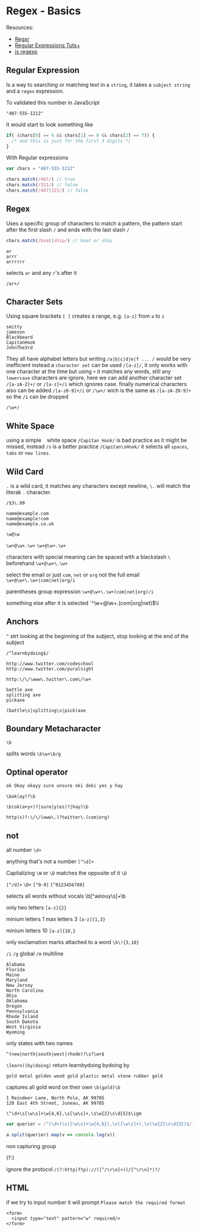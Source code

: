 # Regex - Basics

Resources:
- [Regxr](http://regexr.com/)
- [Regular Expressions Tuts+](http://code.tutsplus.com/tutorials/8-regular-expressions-you-should-know--net-6149)
- [js regexp](http://www.w3schools.com/js/js_regexp.asp)


## Regular Expression
Is a way to searching or matching text in a `string`, it takes a `subject string` and a `regex` expression.

To validated this number in JavaScript
```
"407-555-1212"
```

It would start to look something like
```js
if( (chars[0] == 4 && chars[1] == 0 && chars[2] == 7)) {
  /* and this is just for the first 3 digits */
}
```

With Regular expressions
```js
var chars = "407-555-1212"

chars.match(/407/) // true
chars.match(/321/) // false
chars.match(/407|321/) // false
```

## Regex
Uses a specific group of characters to match a pattern, the pattern start after the  first slash `/` and ends with the last slash `/`

```js
chars.match(/boat|ship/) // boat or ship
```



```
ar
arrr
arrrrrr
```
selects `ar` and any `r`'s after it
```
/ar+/
```

## Character Sets
Using square brackets `[ ]` creates a range, e.g. `[a-z]` from `a` to `z`

```
smitty
jameson
Blackbeard
CapitanHook
JohnThe3rd
```
They all have alphabet letters but writing `/a|b|c|d|e|f ... /` would be very inefficient instead a `character set` can be used `/[a-z]/`, it only works with one character at the time but using `+` it matches any words, still any `lowercase` characters are ignore, here we can add another character set `/[a-zA-Z]+/` or `/[a-z]+/i` which ignores case. finally numerical characters also can be added `/[a-z0-9]+/i` or `/\w+/` wich is the same as `/[a-zA-Z0-9]+` so the `/i` can be dropped
```
/\w+/
```

## White Space

using a simple ` ` white space `/Capitan Hook/` is bad practice as it might be missed, instead `/s` is a better practice `/Capitan\sHook/` it selects all `spaces`, `tabs` or `new lines`.


## Wild Card
`.` is a wild card, it matches any characters except newline, `\.` will match the literak `.` character.

`/$3\.99`

```
name@example.com
name@example!com
name@example.co.uk
```
`\w@\w`

`\w+@\w+.\w+`
`\w+@\w+.\w+`

characters with special meaning can be spaced with a blackslash `\` beforehand
`\w+@\w+\.\w+`

select the email or just `com`, `net` or `org` not the full email
`\w+@\w+\.\w+|com|net|org/i`

parentheses group expression
`\w+@\w+\.\w+(com|net|org)/i`

something else after it is selected
`\^\w+@\w+\.(com|org|net)$\i

## Anchors
`^` strt looking at the beginning of the subject, stop looking at the end of the subject

`/^learnbydoing$/`


```
http://www.twitter.com/codeschool
http://www.twitter.com/puralsight
```

`http:\/\/\www\.twitter\.com\/\w+`


```
battle axe
splitting axe
pickaxe
```

`(battle\s|splitting\s|pick)axe`

## Boundary Metacharacter

`\b`

splits words
`\b\w+\b/g`

## Optinal operator

```js
ok Okay okayy sure unsure oki doki yes y hay
```

`\bok(ay)?\b`


`\b(ok(a+y+)?|sure|y(es)?|hay)\b`

`http(s)?:\/\/(www\.)?twitter\.(com|org)`

## not

all number
`\d+`

anything that's not a number
`[^\d]+`

Capitalizing `\W` or `\D` matches the opposite of it
`\D`

`[^/d]+`
`\D+`
`[^0-9]`
`[^0123456789]`


selects all words without vocals
\b[^aeiouy\s]+\b

only two letters
`[a-z]{2}`

minium letters 1 max letters 3
`[a-z]{1,3}`

minium letters 10
`[a-z]{10,}`

only exclamation marks attached to a word
`\b\!{3,10}`


`/i`
`/g` global
`/m` multiline


```
Alabama
Florida
Maine
Maryland
New Jersey
North Carolina
Ohio
Oklahoma
Oregon
Pennsylvania
Rhode Island
South Dakota
West Virginia
Wyoming
```
only states with two names
```
^(new|north|south|west|rhode)?\s?\w+$
```


`\learn((by)doing)` return learnbydoing bydoing by

```
gold metal golden wood gold plastic metal stone rubber gold
```
captures all gold word on their own
`\b(gold)\b`



```
1 Reindeer Lane, North Pole, AK 99705
120 East 4th Street, Juneau, AK 99705
```

`\^\d+\s[\w\s]+\w{4,6},\s[\w\s]+,\s\w{2}\s\d{5}$\igm`

```js
var querier = /^(\d+)\s([\w\s]+\w{4,6}),\s([\w\s]+),\s(\w{2}\s\d{5})$/igm

a.split(querier).map(v => console.log(v))
```

non capturing group

(?:)

ignore the protocol
`/(?:http|ftp)://([^/\r\n]+)(/[^\r\n]*)?/`


## HTML

if we try to input number it will prompt `Please match the required format`
```
<form>
  <input type="text" pattern="w" required/>
</form>
```

